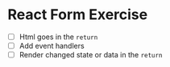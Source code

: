# React Form Exercise

- [ ] Html goes in the `return`
- [ ] Add event handlers
- [ ] Render changed state or data in the `return`